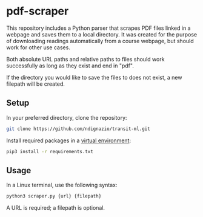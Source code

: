 # pdf-scraper

This repository includes a Python parser that scrapes PDF files linked in a webpage and saves them to a local directory. It was created for the purpose of downloading readings automatically from a course webpage, but should work for other use cases.

Both absolute URL paths and relative paths to files should work successfully as long as they exist and end in "pdf".

If the directory you would like to save the files to does not exist, a new filepath will be created.

## Setup

In your preferred directory, clone the repository:

```bash
git clone https://github.com/ndignazio/transit-ml.git
```
Install required packages in a [virtual environment](https://docs.python.org/3/tutorial/venv.html):

```bash
pip3 install -r requirements.txt
```
## Usage

In a Linux terminal, use the following syntax:
```bash
python3 scraper.py {url} {filepath}
```
A URL is required; a filepath is optional.
